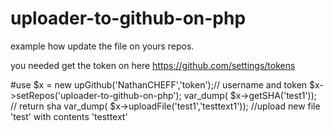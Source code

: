 # uploader-to-github-on-php
example how update the file on yours repos.

 you needed get the token on here https://github.com/settings/tokens
 
 #use
$x = new upGithub('NathanCHEFF','token');// username and token
$x->setRepos('uploader-to-github-on-php');
var_dump( $x->getSHA('test1')); // return sha
var_dump( $x->uploadFile('test1','testtext1')); //upload new file 'test' with contents 'testtext'
